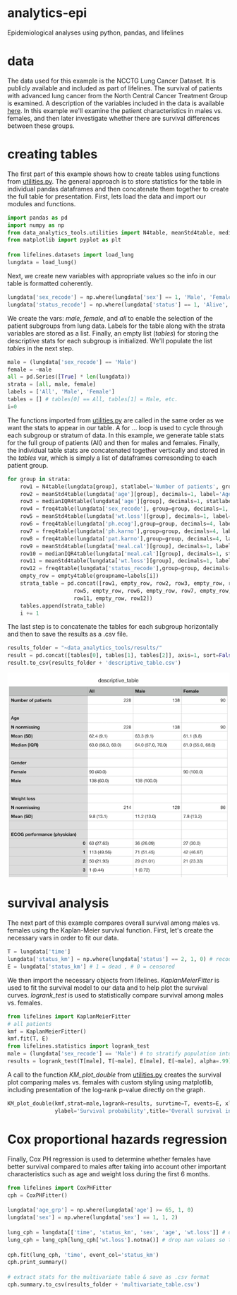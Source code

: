 # analytics-epi
Epidemiological analyses using python, pandas, and lifelines
# data
The data used for this example is the NCCTG Lung Cancer Dataset. It is publicly available and included as part of lifelines. 
The survival of patients with advanced lung cancer from the North Central Cancer Treatment Group is examined. A description of the 
variables included in the data is available [here](http://stat.ethz.ch/R-manual/R-patched/library/survival/html/lung.html). In this example we'll examine the patient characteristics in males vs. females, and then later investigate whether there are survival differences between these groups.
# creating tables
The first part of this example shows how to create tables using functions from [utilities.py](utilities.py). 
The general approach is to store statistics for the table in individual pandas dataframes and then concatenate them together to create the full table for presentation. 
First, lets load the data and import our modules and functions.
```python
import pandas as pd
import numpy as np
from data_analytics_tools.utilities import N4table, meanStd4table, medianIQR4table, freq4table, empty4table, KM_plot_single, KM_plot_double
from matplotlib import pyplot as plt

from lifelines.datasets import load_lung
lungdata = load_lung()
```
Next, we create new variables with appropriate values so the info in our table is formatted coherently.
```python
lungdata['sex_recode'] = np.where(lungdata['sex'] == 1, 'Male', 'Female') 
lungdata['status_recode'] = np.where(lungdata['status'] == 1, 'Alive', 'Dead')
```
We create the vars: *male*, *female*, and *all* to enable the selection of the patient subgroups from lung data. Labels for the table along with the strata variables are stored as a list. Finally, an empty list (*tables*) for storing the descriptive stats for each subgroup is initialized. We'll populate the list *tables* in the next step.
```python
male = (lungdata['sex_recode'] == 'Male')
female = ~male
all = pd.Series([True] * len(lungdata))
strata = [all, male, female]
labels = ['All', 'Male', 'Female']
tables = [] # tables[0] == All, tables[1] = Male, etc.
i=0
```
The functions imported from [utilities.py](utilities.py) are called in the same order as we want the stats to appear in our table.
A for ... loop is used to cycle through each subgroup or stratum of data. In this example, we generate table stats for the full group of patients (All)
and then for males and females. Finally, the individual table stats are concatenated together vertically and stored in the *tables* var, which
is simply a list of dataframes corresonding to each patient group.
```python
for group in strata:  
	row1 = N4table(lungdata[group], statlabel='Number of patients', groupname=labels[i])
	row2 = meanStd4table(lungdata['age'][group], decimals=1, label='Age', statlabel='Mean (SD)', groupname=labels[i])
	row3 = medianIQR4table(lungdata['age'][group], decimals=1, statlabel='Median (IQR)', groupname=labels[i])
	row4 = freq4table(lungdata['sex_recode'], group=group, decimals=1, label='Gender', groupname=labels[i])
	row5 = meanStd4table(lungdata['wt.loss'][group], decimals=1, label='Weight loss', statlabel='Mean (SD)', groupname=labels[i])
	row6 = freq4table(lungdata['ph.ecog'],group=group, decimals=4, label='ECOG performance (physician)', groupname=labels[i])
	row7 = freq4table(lungdata['ph.karno'],group=group, decimals=4, label='Karnofsky performance (physician)', groupname=labels[i])
	row8 = freq4table(lungdata['pat.karno'],group=group, decimals=4, label='Karnofsky performance (patient)', groupname=labels[i])
	row9 = meanStd4table(lungdata['meal.cal'][group], decimals=1, label='Calories consumed at meals', statlabel='Mean (SD)', groupname=labels[i])
	row10 = medianIQR4table(lungdata['meal.cal'][group], decimals=1, statlabel='Median (IQR)', groupname=labels[i])
	row11 = meanStd4table(lungdata['wt.loss'][group], decimals=1, label='Weight loss in last 6 months', statlabel='Mean (SD)', groupname=labels[i])
	row12 = freq4table(lungdata['status_recode'],group=group, decimals=1, label='Patient status', groupname=labels[i])
	empty_row = empty4table(groupname=labels[i])
	strata_table = pd.concat([row1, empty_row, row2, row3, empty_row, row4, empty_row, 
                     row5, empty_row, row6, empty_row, row7, empty_row, row8, empty_row, row9, row10, empty_row,
                     row11, empty_row, row12])
	tables.append(strata_table)
	i += 1
```
The last step is to concatenate the tables for each subgroup horizontally and then to save the results as a .csv file.
```python
results_folder = "~data_analytics_tools/results/"
result = pd.concat([tables[0], tables[1], tables[2]], axis=1, sort=False)
result.to_csv(results_folder + 'descriptive_table.csv')
```
![alt text](https://github.com/mstokes607/analytics-epi/blob/master/screenshots4example/descriptive_table.png)
# survival analysis
The next part of this example compares overall survival among males vs. females using the Kaplan-Meier survival function. 
First, let's create the necessary vars in order to fit our data.
```python
T = lungdata['time']
lungdata['status_km'] = np.where(lungdata['status'] == 2, 1, 0) # recode status vars for lifelines package
E = lungdata['status_km'] # 1 = dead , # 0 = censored
```
We then import the necessary objects from lifelines. *KaplanMeierFitter* is used to fit the survival model to our data and to help plot the survival curves. *logrank_test* is used to statistically compare survival among males vs. females. 
```python
from lifelines import KaplanMeierFitter 
# all patients
kmf = KaplanMeierFitter()
kmf.fit(T, E)
from lifelines.statistics import logrank_test
male = (lungdata['sex_recode'] == 'Male') # to stratify population into males and ~males (females)
results = logrank_test(T[male], T[~male], E[male], E[~male], alpha=.99)
```
A call to the function *KM_plot_double* from [utilities.py](utilities.py) creates the survival plot comparing males vs. females with custom styling using matplotlib, including presentation of the log-rank p-value directly on the graph.
```python
KM_plot_double(kmf,strat=male,logrank=results, survtime=T, events=E, xlabel='Days of follow-up', legend_labels = ['Male', 'Female'],
			   ylabel='Survival probability',title='Overall survival in lung cancer patients')
```
# Cox proportional hazards regression
Finally, Cox PH regression is used to determine whether females have better survival compared to males after taking into account other important characteristics such as age and weight loss during the first 6 months. 
```python
from lifelines import CoxPHFitter
cph = CoxPHFitter()

lungdata['age_grp'] = np.where(lungdata['age'] >= 65, 1, 0)
lungdata['sex'] = np.where(lungdata['sex'] == 1, 1, 2)

lung_cph = lungdata[['time', 'status_km', 'sex', 'age', 'wt.loss']] # only keep vars needed for model
lung_cph = lung_cph[lung_cph['wt.loss'].notna()] # drop nan values so the model can converge

cph.fit(lung_cph, 'time', event_col='status_km')
cph.print_summary()

# extract stats for the multivariate table & save as .csv format
cph.summary.to_csv(results_folder + 'multivariate_table.csv')
```
